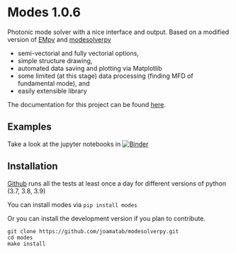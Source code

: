 # Modes 1.0.6

Photonic mode solver with a nice interface and output.
Based on a modified version of [EMpy](https://github.com/lbolla/EMpy) and [modesolverpy](https://github.com/jtambasco/modesolverpy)

- semi-vectorial and fully vectorial options,
- simple structure drawing,
- automated data saving and plotting via Matplotlib
- some limited (at this stage) data processing (finding MFD of fundamental mode), and
- easily extensible library

The documentation for this project can be found [here](http://modes.rtfd.io).

## Examples

Take a look at the jupyter notebooks in [![Binder](https://mybinder.org/badge_logo.svg)](https://mybinder.org/v2/gh/joamatab/modesolverpy/HEAD)

## Installation

[Github](https://github.com/joamatab/modesolverpy/actions) runs all the tests at least once a day for different versions of python (3.7, 3.8, 3.9)

You can install modes via `pip install modes`

Or you can install the development version if you plan to contribute.

```
git clone https://github.com/joamatab/modesolverpy.git
cd modes
make install
```
